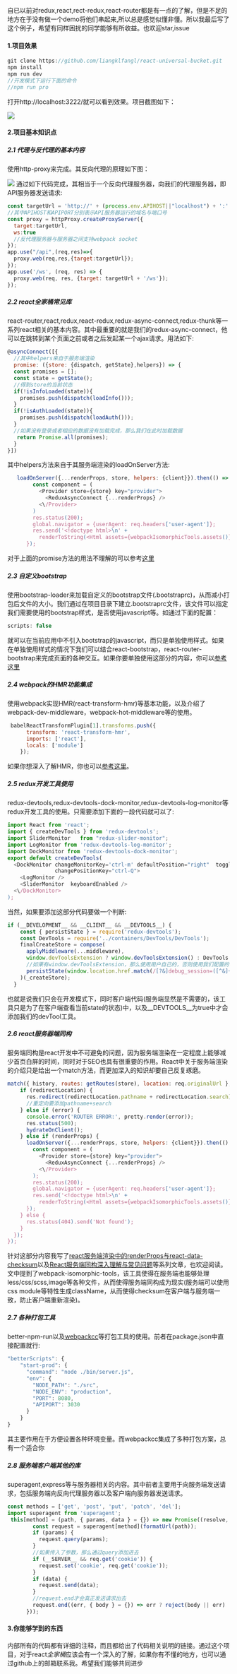 自已以前对redux,react,rect-redux,react-router都是有一点的了解，但是不足的地方在于没有做一个demo将他们串起来,所以总是感觉似懂非懂。所以我最后写了这个例子，希望有同样困扰的同学能够有所收益。也欢迎star,issue

#### 1.项目效果
```js
git clone https://github.com/liangklfangl/react-universal-bucket.git
npm install 
npm run dev
//开发模式下运行下面的命令
//npm run pro
```
打开http://localhost:3222/就可以看到效果。项目截图如下：

![](./images/project.PNG)


#### 2.项目基本知识点
##### 2.1 代理与反代理的基本内容
使用http-proxy来完成。其反向代理的原理如下图：

![](./images/reverse-server.PNG)
通过如下代码完成，其相当于一个反向代理服务器，向我们的代理服务器，即API服务器发送请求:
```js
const targetUrl = 'http://' + (process.env.APIHOST||"localhost") + ':' + (process.env.APIPORT||"8888");
//其中APIHOST和APIPORT分别表示API服务器运行的域名与端口号
const proxy = httpProxy.createProxyServer({
  target:targetUrl,
  ws:true
  //反代理服务器与服务器之间支持webpack socket
});
app.use("/api",(req,res)=>{
  proxy.web(req,res,{target:targetUrl});
});
app.use('/ws', (req, res) => {
  proxy.web(req, res, {target: targetUrl + '/ws'});
});
```

##### 2.2 react全家桶常见库
react-router,react,redux,react-redux,redux-async-connect,redux-thunk等一系列react相关的基本内容。其中最重要的就是我们的redux-async-connect，他可以在跳转到某个页面之前或者之后发起某一个ajax请求。用法如下:
```js
@asyncConnect([{
  //其中helpers来自于服务端渲染
  promise: ({store: {dispatch, getState},helpers}) => {
  const promises = [];
  const state = getState();
  //得到store的当前状态
  if(!isInfoLoaded(state)){
    promises.push(dispatch(loadInfo()));
  }
  if(!isAuthLoaded(state)){
    promises.push(dispatch(loadAuth()));
  }
  //如果没有登录或者相应的数据没有加载完成，那么我们在此时加载数据
   return Promise.all(promises);
  }
}])
```
其中helpers方法来自于其服务端渲染的loadOnServer方法:
```js
   loadOnServer({...renderProps, store, helpers: {client}}).then(() => {
        const component = (
          <Provider store={store} key="provider">
            <ReduxAsyncConnect {...renderProps} />
          <\/Provider>
        )
        res.status(200);
        global.navigator = {userAgent: req.headers['user-agent']};
        res.send('<!doctype html>\n' +
          renderToString(<Html assets={webpackIsomorphicTools.assets()} component={component} store={store}\/>));
      });
```
对于上面的promise方法的用法不理解的可以参考[这里](http://blog.csdn.net/liangklfang/article/details/72847616)

##### 2.3 自定义bootstrap
使用bootstrap-loader来加载自定义的bootstrap文件(.bootstraprc)，从而减小打包后文件的大小。我们通过在项目目录下建立.bootstraprc文件，该文件可以指定我们需要使用的bootstrap样式，是否使用javascript等。如通过下面的配置：
```js
scripts: false
```
就可以在当前应用中不引入bootstrap的javascript，而只是单独使用样式。如果在单独使用样式的情况下我们可以结合react-bootstrap，react-router-bootstrap来完成页面的各种交互。如果你要单独使用这部分的内容，你可以[参考这里](https://github.com/liangklfangl/bootstrap-loader-demo/tree/daily/0.0.1)

##### 2.4 webpack的HMR功能集成
使用webpack实现HMR(react-transform-hmr)等基本功能，以及介绍了webpack-dev-middleware，webpack-hot-middleware等的使用。
```js
 babelReactTransformPlugin[1].transforms.push({
      transform: 'react-transform-hmr',
      imports: ['react'],
      locals: ['module']
    });
```
如果你想深入了解HMR，你也可以[参考这里](https://github.com/liangklfangl/webpack-dev-server)。

##### 2.5 redux开发工具使用
redux-devtools,redux-devtools-dock-monitor,redux-devtools-log-monitor等redux开发工具的使用。只需要添加下面的一段代码就可以了:
```js
import React from 'react';
import { createDevTools } from 'redux-devtools';
import SliderMonitor   from "redux-slider-monitor";
import LogMonitor from 'redux-devtools-log-monitor';
import DockMonitor from 'redux-devtools-dock-monitor';
export default createDevTools(
  <DockMonitor changeMonitorKey='ctrl-m' defaultPosition="right"  toggleVisibilityKey="ctrl-H"
               changePositionKey="ctrl-Q">
    <LogMonitor />
    <SliderMonitor  keyboardEnabled />
  <\/DockMonitor>
);
```
当然，如果要添加这部分代码要做一个判断:
```js
if (__DEVELOPMENT__ && __CLIENT__ && __DEVTOOLS__) {
    const { persistState } = require('redux-devtools');
    const DevTools = require('../containers/DevTools/DevTools');
    finalCreateStore = compose(
      applyMiddleware(...middleware),
      window.devToolsExtension ? window.devToolsExtension() : DevTools.instrument(),
      //如果有window.devToolsExtension，那么使用用户自己的，否则使用我们配置的
      persistState(window.location.href.match(/[?&]debug_session=([^&]+)\b/))
    )(_createStore);
  }
```
也就是说我们只会在开发模式下，同时客户端代码(服务端显然是不需要的，该工具只是为了在客户端查看当前state的状态)中，以及__DEVTOOLS__为true中才会添加我们的devTool工具。

##### 2.6 react服务器端同构
服务端同构是react开发中不可避免的问题，因为服务端渲染在一定程度上能够减少首页白屏的时间，同时对于SEO也具有很重要的作用。React中关于服务端渲染的介绍只是给出一个match方法，而更加深入的知识却要自己反复琢磨。
```js
match({ history, routes: getRoutes(store), location: req.originalUrl }, (error, redirectLocation, renderProps) => {
    if (redirectLocation) {
      res.redirect(redirectLocation.pathname + redirectLocation.search);
      //重定向要添加pathname+search
    } else if (error) {
      console.error('ROUTER ERROR:', pretty.render(error));
      res.status(500);
      hydrateOnClient();
    } else if (renderProps) {
      loadOnServer({...renderProps, store, helpers: {client}}).then(() => {
        const component = (
          <Provider store={store} key="provider">
            <ReduxAsyncConnect {...renderProps} />
          <\/Provider>
        );
        res.status(200);
        global.navigator = {userAgent: req.headers['user-agent']};
        res.send('<!doctype html>\n' +
          renderToString(<Html assets={webpackIsomorphicTools.assets()} component={component} store={store}\/>));
      });
    } else {
      res.status(404).send('Not found');
    }
  });
});
```
针对这部分内容我写了[react服务端渲染中的renderProps与react-data-checksum](https://github.com/liangklfangl/react-router-renderProps)以及[React服务端同构深入理解与常见问题](https://github.com/liangklfangl/react-static-ajax)等系列文章，也欢迎阅读。文中提到了webpack-isomorphic-tools，该工具使得在服务端也能够处理less/css/scss,image等各种文件，从而使得服务端同构成为现实(服务端可以使用css module等特性生成className，从而使得checksum在客户端与服务端一致，防止客户端重新渲染)。

##### 2.7 各种打包工具
better-npm-run以及[webpackcc](https://github.com/liangklfangl/wcf)等打包工具的使用。前者在package.json中直接配置就行:
```js
"betterScripts": {
    "start-prod": {
      "command": "node ./bin/server.js",
      "env": {
        "NODE_PATH": "./src",
        "NODE_ENV": "production",
        "PORT": 8080,
        "APIPORT": 3030
      }
    }
}
```
其主要作用在于方便设置各种环境变量。而webpackcc集成了多种打包方案，总有一个适合你

##### 2.8 服务端客户端其他的库
superagent,express等与服务器相关的内容。其中前者主要用于向服务端发送请求，包括服务端向反向代理服务器以及客户端向服务器发送请求。
```js
const methods = ['get', 'post', 'put', 'patch', 'del'];
import superagent from 'superagent';
 this[method] = (path, { params, data } = {}) => new Promise((resolve, reject) => {
        const request = superagent[method](formatUrl(path));
        if (params) {
          request.query(params);
        }
        //如果传入了参数，那么通过query添加进去
        if (__SERVER__ && req.get('cookie')) {
          request.set('cookie', req.get('cookie'));
        }
        if (data) {
          request.send(data);
        }
        //request.end才会真正发送请求出去
        request.end((err, { body } = {}) => err ? reject(body || err) : resolve(body));
      }));
```

#### 3.你能够学到的东西
内部所有的代码都有详细的注释，而且都给出了代码相关说明的链接。通过这个项目，对于react*全家桶*应该会有一个深入的了解，如果你有不懂的地方，也可以通过github上的邮箱联系我。希望我们能够共同进步